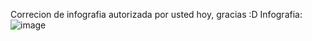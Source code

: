 Correcion de infografia autorizada por usted hoy, gracias :D
Infografia:
![image](https://github.com/LuisAlvarezSoft/Hibernate-JPA-Practice/assets/132088673/286a25ea-e341-4d25-9bfd-c446fbe00724)

